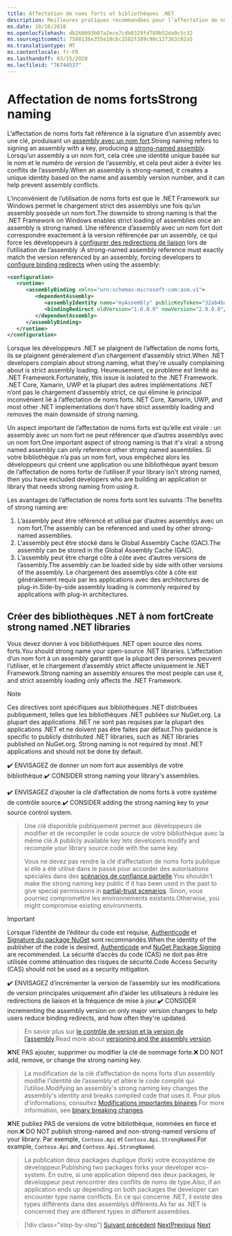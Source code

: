 ```yaml
---
title: Affectation de noms forts et bibliothèques .NET
description: Meilleures pratiques recommandées pour l’affectation de noms forts aux bibliothèques .NET.
ms.date: 10/16/2018
ms.openlocfilehash: db268093b07a2ece7cdb8329fd789b52da9c5c32
ms.sourcegitcommit: 7588136e355e10cbc2582f389c90c127363c02a5
ms.translationtype: MT
ms.contentlocale: fr-FR
ms.lasthandoff: 03/15/2020
ms.locfileid: "76744537"
---
```

# <a name="strong-naming"></a><span data-ttu-id="8ce98-103">Affectation de noms forts</span><span class="sxs-lookup"><span data-stu-id="8ce98-103">Strong naming</span></span>

<span data-ttu-id="8ce98-104">L’affectation de noms forts fait référence à la signature d’un assembly avec une clé, produisant un [assembly avec un nom fort](../assembly/strong-named.md).</span><span class="sxs-lookup"><span data-stu-id="8ce98-104">Strong naming refers to signing an assembly with a key, producing a [strong-named assembly](../assembly/strong-named.md).</span></span> <span data-ttu-id="8ce98-105">Lorsqu’un assembly a un nom fort, cela crée une identité unique basée sur le nom et le numéro de version de l’assembly, et cela peut aider à éviter les conflits de l’assembly.</span><span class="sxs-lookup"><span data-stu-id="8ce98-105">When an assembly is strong-named, it creates a unique identity based on the name and assembly version number, and it can help prevent assembly conflicts.</span></span>

<span data-ttu-id="8ce98-106">L’inconvénient de l’utilisation de noms forts est que le .NET Framework sur Windows permet le chargement strict des assemblys une fois qu’un assembly possède un nom fort.</span><span class="sxs-lookup"><span data-stu-id="8ce98-106">The downside to strong naming is that the .NET Framework on Windows enables strict loading of assemblies once an assembly is strong named.</span></span> <span data-ttu-id="8ce98-107">Une référence d’assembly avec un nom fort doit correspondre exactement à la version référencée par un assembly, ce qui force les développeurs à [configurer des redirections de liaison](../../framework/configure-apps/redirect-assembly-versions.md) lors de l’utilisation de l’assembly :</span><span class="sxs-lookup"><span data-stu-id="8ce98-107">A strong-named assembly reference must exactly match the version referenced by an assembly, forcing developers to [configure binding redirects](../../framework/configure-apps/redirect-assembly-versions.md) when using the assembly:</span></span>

```xml
<configuration>
   <runtime>
      <assemblyBinding xmlns="urn:schemas-microsoft-com:asm.v1">
         <dependentAssembly>
            <assemblyIdentity name="myAssembly" publicKeyToken="32ab4ba45e0a69a1" culture="neutral" />
            <bindingRedirect oldVersion="1.0.0.0" newVersion="2.0.0.0"/>
         </dependentAssembly>
      </assemblyBinding>
   </runtime>
</configuration>
```

<span data-ttu-id="8ce98-108">Lorsque les développeurs .NET se plaignent de l’affectation de noms forts, ils se plaignent généralement d’un chargement d’assembly strict.</span><span class="sxs-lookup"><span data-stu-id="8ce98-108">When .NET developers complain about strong naming, what they're usually complaining about is strict assembly loading.</span></span> <span data-ttu-id="8ce98-109">Heureusement, ce problème est limité au .NET Framework.</span><span class="sxs-lookup"><span data-stu-id="8ce98-109">Fortunately, this issue is isolated to the .NET Framework.</span></span> <span data-ttu-id="8ce98-110">.NET Core, Xamarin, UWP et la plupart des autres implémentations .NET n’ont pas le chargement d’assembly strict, ce qui élimine le principal inconvénient lié à l’affectation de noms forts.</span><span class="sxs-lookup"><span data-stu-id="8ce98-110">.NET Core, Xamarin, UWP, and most other .NET implementations don't have strict assembly loading and removes the main downside of strong naming.</span></span>

<span data-ttu-id="8ce98-111">Un aspect important de l’affectation de noms forts est qu’elle est virale : un assembly avec un nom fort ne peut référencer que d’autres assemblys avec un nom fort.</span><span class="sxs-lookup"><span data-stu-id="8ce98-111">One important aspect of strong naming is that it's viral: a strong named assembly can only reference other strong named assemblies.</span></span> <span data-ttu-id="8ce98-112">Si votre bibliothèque n’a pas un nom fort, vous empêchez alors les développeurs qui créent une application ou une bibliothèque ayant besoin de l’affectation de noms fortsr de l’utiliser.</span><span class="sxs-lookup"><span data-stu-id="8ce98-112">If your library isn't strong named, then you have excluded developers who are building an application or library that needs strong naming from using it.</span></span>

<span data-ttu-id="8ce98-113">Les avantages de l’affectation de noms forts sont les suivants :</span><span class="sxs-lookup"><span data-stu-id="8ce98-113">The benefits of strong naming are:</span></span>

1. <span data-ttu-id="8ce98-114">L’assembly peut être référencé et utilisé par d’autres assemblys avec un nom fort.</span><span class="sxs-lookup"><span data-stu-id="8ce98-114">The assembly can be referenced and used by other strong-named assemblies.</span></span>
2. <span data-ttu-id="8ce98-115">L'assembly peut être stocké dans le Global Assembly Cache (GAC).</span><span class="sxs-lookup"><span data-stu-id="8ce98-115">The assembly can be stored in the Global Assembly Cache (GAC).</span></span>
3. <span data-ttu-id="8ce98-116">L’assembly peut être chargé côte à côte avec d’autres versions de l’assembly.</span><span class="sxs-lookup"><span data-stu-id="8ce98-116">The assembly can be loaded side by side with other versions of the assembly.</span></span> <span data-ttu-id="8ce98-117">Le chargement des assemblys côte à côte est généralement requis par les applications avec des architectures de plug-in.</span><span class="sxs-lookup"><span data-stu-id="8ce98-117">Side-by-side assembly loading is commonly required by applications with plug-in architectures.</span></span>

## <a name="create-strong-named-net-libraries"></a><span data-ttu-id="8ce98-118">Créer des bibliothèques .NET à nom fort</span><span class="sxs-lookup"><span data-stu-id="8ce98-118">Create strong named .NET libraries</span></span>

<span data-ttu-id="8ce98-119">Vous devez donner à vos bibliothèques .NET open source des noms forts.</span><span class="sxs-lookup"><span data-stu-id="8ce98-119">You should strong name your open-source .NET libraries.</span></span> <span data-ttu-id="8ce98-120">L’affectation d’un nom fort à un assembly garantit que la plupart des personnes peuvent l’utiliser, et le chargement d’assembly strict affecte uniquement le .NET Framework.</span><span class="sxs-lookup"><span data-stu-id="8ce98-120">Strong naming an assembly ensures the most people can use it, and strict assembly loading only affects the .NET Framework.</span></span>

> [!NOTE]
> <span data-ttu-id="8ce98-121">Ces directives sont spécifiques aux bibliothèques .NET distribuées publiquement, telles que les bibliothèques .NET publiées sur NuGet.org. La plupart des applications .NET ne sont pas requises par la plupart des applications .NET et ne doivent pas être faites par défaut.</span><span class="sxs-lookup"><span data-stu-id="8ce98-121">This guidance is specific to publicly distributed .NET libraries, such as .NET libraries published on NuGet.org. Strong naming is not required by most .NET applications and should not be done by default.</span></span>

<span data-ttu-id="8ce98-122">✔️ ENVISAGEZ de donner un nom fort aux assemblys de votre bibliothèque.</span><span class="sxs-lookup"><span data-stu-id="8ce98-122">✔️ CONSIDER strong naming your library's assemblies.</span></span>

<span data-ttu-id="8ce98-123">✔️ ENVISAGEZ d’ajouter la clé d’affectation de noms forts à votre système de contrôle source.</span><span class="sxs-lookup"><span data-stu-id="8ce98-123">✔️ CONSIDER adding the strong naming key to your source control system.</span></span>

> <span data-ttu-id="8ce98-124">Une clé disponible publiquement permet aux développeurs de modifier et de recompiler le code source de votre bibliothèque avec la même clé.</span><span class="sxs-lookup"><span data-stu-id="8ce98-124">A publicly available key lets developers modify and recompile your library source code with the same key.</span></span>
>
> <span data-ttu-id="8ce98-125">Vous ne devez pas rendre la clé d’affectation de noms forts publique si elle a été utilisé dans le passé pour accorder des autorisations spéciales dans des [scénarios de confiance partielle](../../framework/misc/using-libraries-from-partially-trusted-code.md).</span><span class="sxs-lookup"><span data-stu-id="8ce98-125">You shouldn't make the strong naming key public if it has been used in the past to give special permissions in [partial-trust scenarios](../../framework/misc/using-libraries-from-partially-trusted-code.md).</span></span> <span data-ttu-id="8ce98-126">Sinon, vous pourriez compromettre les environnements existants.</span><span class="sxs-lookup"><span data-stu-id="8ce98-126">Otherwise, you might compromise existing environments.</span></span>

> [!IMPORTANT]
> <span data-ttu-id="8ce98-127">Lorsque l’identité de l’éditeur du code est requise, [Authenticode](/windows-hardware/drivers/install/authenticode) et [Signature du package NuGet](/nuget/create-packages/sign-a-package) sont recommandés.</span><span class="sxs-lookup"><span data-stu-id="8ce98-127">When the identity of the publisher of the code is desired, [Authenticode](/windows-hardware/drivers/install/authenticode) and [NuGet Package Signing](/nuget/create-packages/sign-a-package) are recommended.</span></span> <span data-ttu-id="8ce98-128">La sécurité d’accès du code (CAS) ne doit pas être utilisée comme atténuation des risques de sécurité.</span><span class="sxs-lookup"><span data-stu-id="8ce98-128">Code Access Security (CAS) should not be used as a security mitigation.</span></span>

<span data-ttu-id="8ce98-129">✔️ ENVISAGEZ d’incrémenter la version de l’assembly sur les modifications de version principales uniquement afin d’aider les utilisateurs à réduire les redirections de liaison et la fréquence de mise à jour.</span><span class="sxs-lookup"><span data-stu-id="8ce98-129">✔️ CONSIDER incrementing the assembly version on only major version changes to help users reduce binding redirects, and how often they're updated.</span></span>

> <span data-ttu-id="8ce98-130">En savoir plus sur [le contrôle de version et la version de l’assembly](./versioning.md#assembly-version).</span><span class="sxs-lookup"><span data-stu-id="8ce98-130">Read more about [versioning and the assembly version](./versioning.md#assembly-version).</span></span>

<span data-ttu-id="8ce98-131">❌NE PAS ajouter, supprimer ou modifier la clé de nommage forte.</span><span class="sxs-lookup"><span data-stu-id="8ce98-131">❌ DO NOT add, remove, or change the strong naming key.</span></span>

> <span data-ttu-id="8ce98-132">La modification de la clé d’affectation de noms forts d’un assembly modifie l’identité de l’assembly et altère le code compilé qui l’utilise.</span><span class="sxs-lookup"><span data-stu-id="8ce98-132">Modifying an assembly's strong naming key changes the assembly's identity and breaks compiled code that uses it.</span></span> <span data-ttu-id="8ce98-133">Pour plus d'informations, consultez [Modifications importantes binaires](./breaking-changes.md#binary-breaking-change).</span><span class="sxs-lookup"><span data-stu-id="8ce98-133">For more information, see [binary breaking changes](./breaking-changes.md#binary-breaking-change).</span></span>

<span data-ttu-id="8ce98-134">❌NE publiez PAS de versions de votre bibliothèque, nommées en force et non.</span><span class="sxs-lookup"><span data-stu-id="8ce98-134">❌ DO NOT publish strong-named and non-strong-named versions of your library.</span></span> <span data-ttu-id="8ce98-135">Par exemple, `Contoso.Api` et `Contoso.Api.StrongNamed`.</span><span class="sxs-lookup"><span data-stu-id="8ce98-135">For example, `Contoso.Api` and `Contoso.Api.StrongNamed`.</span></span>

> <span data-ttu-id="8ce98-136">La publication deux packages duplique (fork) votre écosystème de développeur.</span><span class="sxs-lookup"><span data-stu-id="8ce98-136">Publishing two packages forks your developer eco-system.</span></span> <span data-ttu-id="8ce98-137">En outre, si une application dépend des deux packages, le développeur peut rencontrer des conflits de noms de type.</span><span class="sxs-lookup"><span data-stu-id="8ce98-137">Also, if an application ends up depending on both packages the developer can encounter type name conflicts.</span></span> <span data-ttu-id="8ce98-138">En ce qui concerne .NET, il existe des types différents dans des assemblys différents.</span><span class="sxs-lookup"><span data-stu-id="8ce98-138">As far as .NET is concerned they are different types in different assemblies.</span></span>

>[!div class="step-by-step"]
><span data-ttu-id="8ce98-139">[Suivant précédent](cross-platform-targeting.md)
>[Next](nuget.md)</span><span class="sxs-lookup"><span data-stu-id="8ce98-139">[Previous](cross-platform-targeting.md)
[Next](nuget.md)</span></span>
